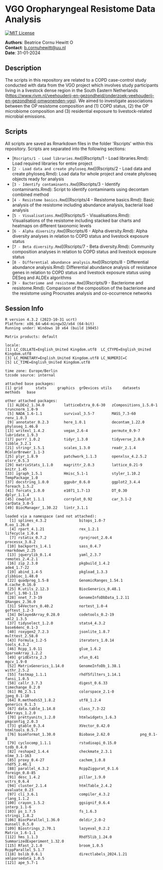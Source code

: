 # VGO Oropharyngeal Resistome Data Analysis

[![MIT License](https://img.shields.io/badge/License-MIT-blue.svg)](https://opensource.org/licenses/MIT)

**Authors**: Beatrice Cornu Hewitt <a href="https://orcid.org/0000-0002-4594-4393" target="orcid.widget" rel="noopener noreferrer" style="vertical-align:top;"><img src="https://orcid.org/sites/default/files/images/orcid_16x16.png" style="width:1em;margin-right:.5em;" alt="ORCID iD icon"></a><br>
**Contact**: b.cornuhewitt@uu.nl<br>
**Date**: 31-01-2024<br>

## Description
The scripts in this repository are related to a COPD case-control study conducted with data from the VGO project which involves study participants living in a livestock dense region in the South Eastern Netherlands (https://www.rivm.nl/veehouderij-en-gezondheid/onderzoek-veehouderij-en-gezondheid-omwonenden-vgo). We aimed to investigate associations between the OP resistome composition and (1) COPD status, (2) the OP microbiome composition and (3) residential exposure to livestock-related microbial emissions.

## Scripts
All scripts are saved as Rmarkdown files in the folder 'Rscripts' within this repository. Scripts are separated into the following sections:

*  [`Rscripts/1 - Load libraries.Rmd`](Rscripts/1 - Load libraries.Rmd): Load required libraries for entire project
*  [`2 - Load data and create phyloseq.Rmd`](Rscripts/2 - Load data and create phyloseq.Rmd): Load data for whole project and create phyloseq objects ready for analysis
*  [`3 - Identify contaminants.Rmd`](Rscripts/3 - Identify contaminants.Rmd): Script to identify contaminants using decontam combined method
*  [`4 - Resistome basics.Rmd`](Rscripts/4 - Resistome basics.Rmd): Basic analysis of the resistome including abundance analysis, bacterial load analysis
*  [`5 - Visualisations.Rmd`](Rscripts/5 - Visualisations.Rmd): Visualisations of the resistome including stacked bar charts and heatmaps on different taxonomic levels
*  [`6 - Alpha diversity.Rmd`](Rscripts/6 - Alpha diversity.Rmd): Alpha diversity analyses in relation to COPD status and livestock exposure status
*  [`7 - Beta diversity.Rmd`](Rscripts/7 - Beta diversity.Rmd): Community composition analyses in relation to COPD status and livestock exposure status
*  [`8 - Differential abundance analysis.Rmd`](Rscripts/8 - Differential abundance analysis.Rmd): Differential abundance analysis of resistance genes in relation to COPD status and livestock exposure status using DESeq and ALDEx algorithms
*  [`9 - Bacteriome and resistome.Rmd`](Rscripts/9 - Bacteriome and resistome.Rmd): Comparison of the composition of the bacteriome and the resistome using Procrustes analysis and co-occurrence networks


## Session Info 
```
R version 4.3.2 (2023-10-31 ucrt)
Platform: x86_64-w64-mingw32/x64 (64-bit)
Running under: Windows 10 x64 (build 19045)

Matrix products: default

locale:
[1] LC_COLLATE=English_United Kingdom.utf8  LC_CTYPE=English_United Kingdom.utf8   
[3] LC_MONETARY=English_United Kingdom.utf8 LC_NUMERIC=C                           
[5] LC_TIME=English_United Kingdom.utf8    

time zone: Europe/Berlin
tzcode source: internal

attached base packages:
[1] grid      stats     graphics  grDevices utils     datasets  methods   base     

other attached packages:
 [1] ALDEx2_1.34.0         latticeExtra_0.6-30   zCompositions_1.5.0-1 truncnorm_1.0-9      
 [5] NADA_1.6-1.1          survival_3.5-7        MASS_7.3-60           renv_1.0.3           
 [9] annotater_0.2.3       here_1.0.1            decontam_1.22.0       phyloseq_1.46.0      
[13] writexl_1.4.2         vegan_2.6-4           permute_0.9-7         lubridate_1.9.3      
[17] purrr_1.0.2           tidyr_1.3.0           tidyverse_2.0.0       tibble_3.2.1         
[21] stringr_1.5.1         scales_1.3.0          readr_2.1.4           RColorBrewer_1.1-3   
[25] plyr_1.8.9            patchwork_1.1.3       openxlsx_4.2.5.2      olsrr_0.5.3          
[29] matrixStats_1.1.0     magrittr_2.0.3        lattice_0.21-9        knitr_1.45           
[33] igraph_1.5.1          Hmisc_5.1-1           styler_1.10.2         TempPackage_1.0      
[37] docstring_1.0.0       ggpubr_0.6.0          ggplot2_3.4.4         foreach_1.5.2        
[41] forcats_1.0.0         e1071_1.7-13          DT_0.30               dplyr_1.1.4          
[45] cowplot_1.1.1         corrplot_0.92         car_3.1-2             carData_3.0-5        
[49] BiocManager_1.30.22   lintr_3.1.1          

loaded via a namespace (and not attached):
  [1] splines_4.3.2               bitops_1.0-7                R.oo_1.26.0                
  [4] rpart_4.1.21                rex_1.2.1                   lifecycle_1.0.4            
  [7] rstatix_0.7.2               rprojroot_2.0.4             processx_3.8.2             
 [10] backports_1.4.1             sass_0.4.7                  rmarkdown_2.25             
 [13] jquerylib_0.1.4             yaml_2.3.7                  remotes_2.4.2.1            
 [16] zip_2.3.0                   pkgbuild_1.4.2              ade4_1.7-22                
 [19] abind_1.4-5                 pkgload_1.3.3               zlibbioc_1.48.0            
 [22] quadprog_1.5-8              GenomicRanges_1.54.1        R.cache_0.16.0             
 [25] R.utils_2.12.3              BiocGenerics_0.48.1         RCurl_1.98-1.13            
 [28] nnet_7.3-19                 GenomeInfoDbData_1.2.11     IRanges_2.36.0             
 [31] S4Vectors_0.40.2            nortest_1.0-4               goftest_1.2-3              
 [34] DelayedArray_0.28.0         codetools_0.2-19            xml2_1.3.5                 
 [37] tidyselect_1.2.0            stats4_4.3.2                base64enc_0.1-3            
 [40] roxygen2_7.2.3              jsonlite_1.8.7              multtest_2.58.0            
 [43] Formula_1.2-5               iterators_1.0.14            tools_4.3.2                
 [46] Rcpp_1.0.11                 glue_1.6.2                  SparseArray_1.2.2          
 [49] gridExtra_2.3               xfun_0.41                   mgcv_1.9-0                 
 [52] MatrixGenerics_1.14.0       GenomeInfoDb_1.38.1         withr_2.5.2                
 [55] fastmap_1.1.1               rhdf5filters_1.14.1         fansi_1.0.5                
 [58] callr_3.7.3                 digest_0.6.33               timechange_0.2.0           
 [61] R6_2.5.1                    colorspace_2.1-0            jpeg_0.1-10                
 [64] R.methodsS3_1.8.2           utf8_1.2.4                  generics_0.1.3             
 [67] data.table_1.14.8           class_7.3-22                S4Arrays_1.2.0             
 [70] prettyunits_1.2.0           htmlwidgets_1.6.3           pkgconfig_2.0.3            
 [73] gtable_0.3.4                XVector_0.42.0              htmltools_0.5.7            
 [76] biomformat_1.30.0           Biobase_2.62.0              png_0.1-8                  
 [79] cyclocomp_1.1.1             rstudioapi_0.15.0           tzdb_0.4.0                 
 [82] reshape2_1.4.4              checkmate_2.3.1             nlme_3.1-163               
 [85] proxy_0.4-27                cachem_1.0.8                rhdf5_2.46.1               
 [88] parallel_4.3.2              RcppZiggurat_0.1.6          foreign_0.8-85             
 [91] desc_1.4.2                  pillar_1.9.0                vctrs_0.6.4                
 [94] cluster_2.1.4               htmlTable_2.4.2             evaluate_0.23              
 [97] cli_3.6.1                   compiler_4.3.2              rlang_1.1.2                
[100] crayon_1.5.2                ggsignif_0.6.4              interp_1.1-6               
[103] ps_1.7.5                    fs_1.6.3                    stringi_1.8.2              
[106] BiocParallel_1.36.0         deldir_2.0-2                munsell_0.5.0              
[109] Biostrings_2.70.1           lazyeval_0.2.2              Matrix_1.6-1.1             
[112] hms_1.1.3                   Rhdf5lib_1.24.0             SummarizedExperiment_1.32.0
[115] Rfast_2.1.0                 broom_1.0.5                 RcppParallel_5.1.7         
[118] bslib_0.6.1                 directlabels_2024.1.21      xmlparsedata_1.0.5         
[121] ape_5.7-1  
```

